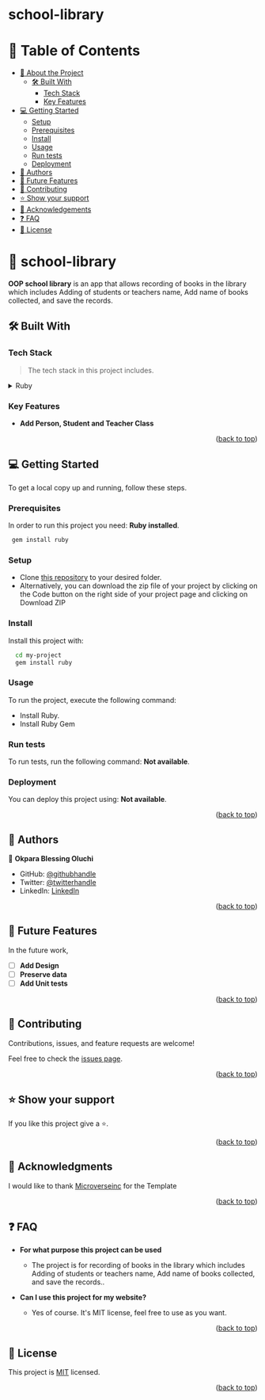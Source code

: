 # school-library

<a name="readme-top"></a>

# 📗 Table of Contents

- [📖 About the Project](#about-project)
  - [🛠 Built With](#built-with)
    - [Tech Stack](#tech-stack)
    - [Key Features](#key-features)
- [💻 Getting Started](#getting-started)
  - [Setup](#setup)
  - [Prerequisites](#prerequisites)
  - [Install](#install)
  - [Usage](#usage)
  - [Run tests](#run-tests)
  - [Deployment](#deployment)
- [👥 Authors](#authors)
- [🔭 Future Features](#future-features)
- [🤝 Contributing](#contributing)
- [⭐️ Show your support](#support)
- [🙏 Acknowledgements](#acknowledgements)
- [❓ FAQ](#faq)
- [📝 License](#license)

<!-- PROJECT DESCRIPTION -->

# 📖 school-library <a name="about-project"></a>

**OOP school library** is an app that allows recording of books in the library which includes Adding of students or teachers name, Add name of books collected, and save the records.

## 🛠 Built With <a name="built-with"></a>

### Tech Stack <a name="tech-stack"></a>

> The tech stack in this project includes.

<details>
  <summary>Ruby</summary>
</details>

<!-- Features -->

### Key Features <a name="key-features"></a>

- **Add Person, Student and Teacher Class**

<p align="right">(<a href="#readme-top">back to top</a>)</p>

<!-- GETTING STARTED -->

## 💻 Getting Started <a name="getting-started"></a>

To get a local copy up and running, follow these steps.

### Prerequisites

In order to run this project you need: **Ruby installed**.

```sh
 gem install ruby
```

### Setup

- Clone [this repository](https://github.com/Luchy-B/school-library.git) to your desired folder.
- Alternatively, you can download the zip file of your project by clicking on the Code button on the right side of your project page and clicking on Download ZIP

### Install

Install this project with: 

```sh
  cd my-project
  gem install ruby
```

### Usage

To run the project, execute the following command:

- Install Ruby.
- Install Ruby Gem

### Run tests

To run tests, run the following command: **Not available**.

<!--
Example command:

```sh
  bin/rails test test/models/article_test.rb
```
--->

### Deployment

You can deploy this project using: **Not available**.

<p align="right">(<a href="#readme-top">back to top</a>)</p>

<!-- AUTHORS -->

## 👥 Authors <a name="authors"></a>

👤 **Okpara Blessing Oluchi**

- GitHub: [@githubhandle](https://github.com/githubhandle)
- Twitter: [@twitterhandle](https://twitter.com/twitterhandle)
- LinkedIn: [LinkedIn](https://linkedin.com/in/linkedinhandle)

<p align="right">(<a href="#readme-top">back to top</a>)</p>

<!-- FUTURE FEATURES -->

## 🔭 Future Features <a name="future-features"></a>

In the future work, 
- [ ] **Add Design**
- [ ] **Preserve data**
- [ ] **Add Unit tests**

<p align="right">(<a href="#readme-top">back to top</a>)</p>

<!-- CONTRIBUTING -->

## 🤝 Contributing <a name="contributing"></a>

Contributions, issues, and feature requests are welcome!

Feel free to check the [issues page](https://github.com/Luchy-B/school-library.git).

<p align="right">(<a href="#readme-top">back to top</a>)</p>

<!-- SUPPORT -->

## ⭐️ Show your support <a name="support"></a>

 If you like this project give a ⭐️.

<p align="right">(<a href="#readme-top">back to top</a>)</p>

<!-- ACKNOWLEDGEMENTS -->

## 🙏 Acknowledgments <a name="acknowledgements"></a>

I would like to thank [Microverseinc](https://github.com/microverseinc) for the Template

<p align="right">(<a href="#readme-top">back to top</a>)</p>

<!-- FAQ (optional) -->

## ❓ FAQ <a name="faq"></a>

- **For what purpose this project can be used**

  - The project is for recording of books in the library which includes Adding of students or teachers name, Add name of books collected, and save the records..

- **Can I use this project for my website?**

  - Yes of course. It's MIT license, feel free to use as you want.

<p align="right">(<a href="#readme-top">back to top</a>)</p>

<!-- LICENSE -->

## 📝 License <a name="license"></a>

This project is [MIT](./LICENSE.md) licensed.

<p align="right">(<a href="#readme-top">back to top</a>)</p>
